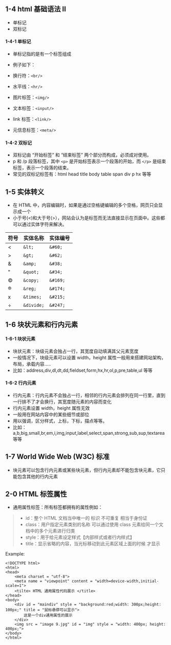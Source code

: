 ## 1-4 html 基础语法 II
+ 单标记
+ 双标记


#### 1-4-1 单标记
+ 单标记指的是有一个标签组成

+ 例子如下：
+ 换行符：```<br/>```
+ 水平线：```<hr/>```
+ 图片标签：```<img/>```
+ 文本标签：```<input/>```
+ link 标签：```<link/>```
+ 元信息标签：```<meta/>```

#### 1-4-2 双标记
+ 双标记由 “开始标签” 和 “结束标签” 两个部分而构成，必须成对使用。
+ p 和 /p 段落标签，其中 ```<p>``` 是开始标签表示一个段落的开始，而 ```</p>``` 是结束标签，表示一个段落的结束。
+ 常见的双标记标签有：html head title body table span div p hx 等等




## 1-5 实体转义
+ 在 HTML 中，内容编辑时，如果是通过空格键编辑的多个空格，网页只会显示成一个
+ 小于号(<)和大于号(>），网站会认为是标签而无法直接显示在页面中。这些都可以通过实体字符来解决。

| 符号 | 实体名称 | 实体编号 |
|------|-----------------|------------------|
| < | `&lt;` | `&#60;` |
| > | `&gt;` | `&#62;` |
| & | `&amp;` | `&#38;` |
| " | `&quot;` | `&#34;` |
| © | `&copy;` | `&#169;` |
| ® | `&reg;` | `&#174;` |
| x | `&times;` | `&#215;` |
| ÷ | `&divide;` | `&#247;` |




## 1-6 块状元素和行内元素
#### 1-6-1 块状元素
+ 块状元素：块级元素会独占一行，其宽度自动填满其父元素宽度
+ 一般情况下，块级元素可以设置 width，height 属性一般用来搭建网站架构，布局，承载内容.....
+ 比如：address,div,dl,dt,dd,fieldset,form,hx,hr,ol,p,pre,table,ul 等等

#### 1-6-2 行内元素
+ 行内元素：行内元素不会独占一行，相邻的行内元素会排列在同一行里，直到一行排不了才会换行，其宽度随元素的内容而变化
+ 行内元素设置 width，height 属性无效
+ 一般用在网站内容中的某些细节或部位
+ 用以强调，区分样式，上标，下标，描点等等。
+ 比如：a,b,big,small,br,em,i,img,input,label,select,span,strong,sub,sup,textarea 等等




## 1-7 World Wide Web (W3C) 标准
+ 块元素可以包含行内元素或某些块元素，但行内元素却不能包含块元素，它只能包含其他的行内元素


## 2-0 HTML 标签属性
+ 通用属性标签：所有标签都拥有的属性例如：
> + id：整个 HTML 文档当中唯一的 标识 不可重复 相当于身份证
> + class：用户指定元素类别的名称 可以通过使用 class 元素给同一个文档中的多个元素进行归类
> + style：用于给元素设定样式【内部样式或者行内样式】
> + title：显示省略的内容，当光标移动到此元素区域上面的时候 才显示

Example:
```
<!DOCTYPE html>
<html>
<head>
    <meta charset = "utf-8">
    <meta name = "viewpoint" content = "width=device-width,initial-scale=1">
    <tilte> HTML 通用属性代码展示 </title>
</head>
<body>
    <div id = "maindiv" style = "background:red;width: 300px;height: 100px;" title = "鼠标悬停可以显示">
        这是一个div通用属性的展示      
    </div>
    <img src = "image 9.jpg" id = "img" style = "width: 400px; height: 400px;">
</body>
</html>
```


